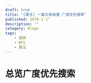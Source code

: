 ```yaml
---
draft: true
title: "[算法] 一篇文章搞懂 广度优先搜索"
published: 1970-1-1"
description: ""
category: Blogs
tags:
    - 搜索
    - BFS
    - 算法
---
```


# 总览广度优先搜索
